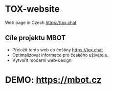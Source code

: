# TOX-website
Web page in Czech https://tox.chat

## Cíle projektu MBOT
- Přeložit tento web do češtiny https://tox.chat
- Optimalizovat informace pro českého uživatele. 
- Vytvořit moderní web-design

# DEMO: https://mbot.cz
